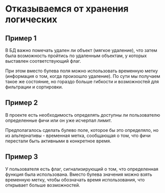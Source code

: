 # Отказываемся от хранения логических

## Пример 1

В БД важно помечать удален ли объект (мягкое удаление), что затем была возможность пройтись по удаленным объектам, у которых выставлен соответствующий флаг. 

При этом вместо булева поля можно использовать временную метку (информация о том, когда произошло удаление). По сути мы получаем такое же состояние, но гораздо больше гибкости и возможностей для фильтрации и сортировки. 

## Пример 2

В проекте есть необходимость определять доступны ли пользователю определенные фичи или он уже исчерпал лимит. 

Предполагалось сделать булево поле, которое бы это определяло, но из альтернативы - временная метка, сообщающая о том, что фичи перестали быть активными в конкретное время.

## Пример 3

У пользователя есть флаг, сигнализирующий о том, что определенная функция была использована. Вместо булева значения можно взять временную метку, чтобы обозначать время использования, что открывает больше возможностей.